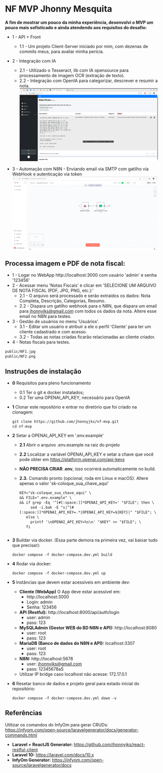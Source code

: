 # NF MVP Jhonny Mesquita

**A fim de mostrar um pouco da minha experiência, desenvolvi o MVP um pouco mais sofisticado e ainda atendendo aos requisitos do desafio:**
 - 1 - API + Front
    - 1.1 - Um projeto Client-Server iniciado por mim, com dezenas de commits meus, para avaliar minha perícia.
 - 2 - Integração com IA
    - 2.1 - Utilizado o Tesseract, lib com IA opensource para processamento de imagem OCR (extração de texto).
    - 2.2 - Integração com OpenIA para categorizar, descrever e resumir a nota.
    ![Logo do projeto](./public/image/ia1.png)

 - 3 - Automação com N8N - Enviando email via SMTP com gatilho via WebHook e autenticação via token
    ![Logo do projeto](./public/image/n8n1.png)


## Processa imagem e PDF de nota fiscal:
 - 1 - Logar no WebApp http://localhost:3000 com usuário  'admin' e senha '123456'
 - 2 - Acessar menu 'Notas Fiscais' e clicar em 'SELECIONE UM ARQUIVO DE NOTA FISCAL (PDF, JPG, PNG, etc.):'
    - 2.1 - O arquivo será processado e serão extraídos os dados: Nota Completa, Descrição, Categorias, Resumo.
    - 2.2 - Dispara um gatilho webhook para o N8N, que dispara um email para jhonnyjks@gmail.com com todos os dados da nota. Altere esse email no N8N para testes.
 - 3 - Gestão de usuários no menu 'Usuários'.
    - 3.1 - Editar um usuário e atribuir a ele o perfil 'Cliente' para ter um cliente cadastrado e com acesso.
    - 3.2 - Todas as notas criadas ficarão relacionadas ao cliente criador.
 - 4 - Notas fiscais para testes.
 ```
 public/NF1.jpg
 public/NF2.png
 ```

## Instruções de instalação
- **0** Requisitos para pleno funcionamento
  - 0.1 Ter o git e docker instalados;
  - 0.2 Ter uma OPENAI_API_KEY, necessário para OpenIA

- **1** Clonar este repositório e entrar no diretório que foi criado na clonagem:

  ```
  git clone https://github.com/jhonnyjks/nf-mvp.git
  cd nf-mvp
  ```
- **2** Setar a OPENAI_API_KEY em '.env.example'
  - **2.1** Abrir o arquivo .env.example na raiz do projeto
  - **2.2** Localizar a variável OPENAI_API_KEY e setar a chave que você pode obter em https://platform.openai.com/api-keys
  - **NÃO PRECISA CRIAR .env**, isso ocorrerá automaticamente no build.
  - **2.3.** Comando pronto (opcional, roda em Linux e macOS). Altere apenas o valor 'sk-coloque_sua_chave_aqui'
    
    ```
    KEY="sk-coloque_sua_chave_aqui" \
    && FILE=".env.example" \
    && if grep -Eq '^[#[:space:]]*OPENAI_API_KEY=' "$FILE"; then \
         sed -i.bak -E "s|^[#[:space:]]*OPENAI_API_KEY=.*|OPENAI_API_KEY=${KEY}|" "$FILE"; \
       else \
         printf '\nOPENAI_API_KEY=%s\n' "$KEY" >> "$FILE"; \
       fi
   ```

- **3** Buildar via docker. (Essa parte demora na primeira vez, vai baixar tudo que precisar):

  ```
  docker compose -f docker-compose.dev.yml build
  ```
- **4** Rodar via docker:

  ```
  docker compose -f docker-compose.dev.yml up
  ```
- **5** Instâncias que devem estar acessíveis em ambiente dev:

  - **Cliente (WebApp)** O App deve estar acessível em:
    - http://localhost:3000
    - Login: admin
    - Senha: 123456
  - **API (Restful):** http://localhost:8000/api/auth/login
    - user: admin
    - pass: 123
  - **MySQLAdmin (Gestor WEB do BD N8N e API):** http://localhost:8080
    - user: root
    - pass: 123
  - **MariaDB (Banco de dados do N8N e API):** localhost:3307
    - user: root
    - pass: 123
  - **N8N:** http://localhost:5678
    - user: jhonnyjks@gmail.com
    - pass: 12345678aS
  - Utilizar IP bridge caso localhost não acesse: 172.17.0.1

- **6** Resetar banco de dados e projeto geral para estado inicial do repositório:

  ```
  docker compose -f docker-compose.dev.yml down -v
  ```

## Referências

Utilizar os comandos do InfyOm para gerar CRUDs: https://infyom.com/open-source/laravelgenerator/docs/generator-commands.html

- **Laravel + ReactJS Generator:** https://github.com/jhonnyjks/react-restful-client
- **Laravel 10:** https://laravel.com/docs/10.x
- **InfyOm Generator:** https://infyom.com/open-source/laravelgenerator/docs
